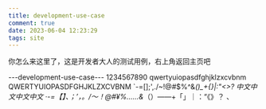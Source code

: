 ```yaml
---
title: development-use-case
comment: true
date: 2023-06-04 12:23:29
tags: site
---
```

你怎么来这里了，这是开发者大人的测试用例，右上角返回主页吧

---development-use-case---
1234567890
qwertyuiopasdfghjklzxcvbnm
QWERTYUIOPASDFGHJKLZXCVBNM
`-=[]\;',./~!@#$%^&*()_+{}|:"<>?
中文中文中文中文
·-=【】、；’，。/～！@#¥%……&*（）——+「」｜：“《》？
、